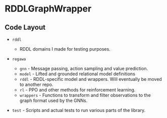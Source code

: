 # RDDLGraphWrapper

## Code Layout

- `rddl`
  - RDDL domains I made for testing purposes.  

- `regawa`
  - `gnn` - Message passing, action sampling and value prediction. 
  - `model` - Lifted and grounded relational model definitions 
  - `rddl` - RDDL-specific model and wrappers. Will eventually be moved to another repo.
  - `rl` - PPO and other methods for reinforcement learning.
  - `wrappers` - Functions to transform and filter observations to the graph format used by the GNNs.  

- `test` - Scripts and actual tests to run various parts of the library.
